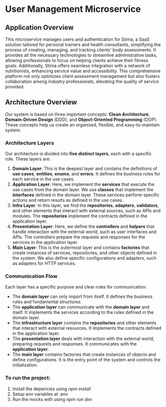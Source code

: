 # User Management Microservice

## **Application Overview**

This microservice manages users and authentication for Stima, a SaaS solution tailored for personal trainers and health consultants, simplifying the process of creating, managing, and tracking clients' body assessments. It provides all the necessary technologies to streamline administrative tasks, allowing professionals to focus on helping clients achieve their fitness goals. Additionally, Stima offers seamless integration with a network of nutritionists, enhancing service value and accessibility. This comprehensive platform not only optimizes client assessment management but also fosters collaboration among industry professionals, elevating the quality of service provided.

## **Architecture Overview**

Our system is based on three important concepts: **Clean Architecture**, **Domain-Driven Design** (DDD), and **Object-Oriented Programming** (OOP). These concepts help us create an organized, flexible, and easy-to-maintain system.

### **Architecture Layers**

Our architecture is divided into **five distinct layers**, each with a specific role. These layers are:

1. **Domain Layer**: This is the deepest layer and contains the definitions of **use cases**, **entities**, **enums**, and **errors**. It defines the business rules for each service in the use cases.
2. **Application Layer**: Here, we implement the **services** that execute the use cases from the domain layer. We use **classes** that implement the **interfaces** defined in the domain layer. These services perform specific actions and return results as defined in the use cases.
3. **Infra Layer**: In this layer, we find the **repositories**, **adapters**, **validators**, and other elements that interact with external sources, such as APIs and modules. The **repositories** implement the contracts defined in the application layer.
4. **Presentation Layer**: Here, we define the **controllers** and **helpers** that handle interaction with the external world, such as user interfaces and APIs. The controllers prepare the requests and responses for the services in the application layer.
5. **Main Layer**: This is the outermost layer and contains **factories** that create instances of services, repositories, and other objects defined in the system. We also define specific configurations and adapters, such as adapters for HTTP services.

### **Communication Flow**

Each layer has a specific purpose and clear rules for communication:

- The **domain layer** can only import from itself. It defines the business rules and fundamental structures.
- The **application layer** can communicate with the **domain layer** and itself. It implements the services according to the rules defined in the domain layer.
- The **infrastructure layer** contains the **repositories** and other elements that interact with external resources. It implements the contracts defined in the application layer.
- The **presentation layer** deals with interaction with the external world, preparing requests and responses. It communicates with the **application layer**.
- The **main layer** contains factories that create instances of objects and define configurations. It is the entry point of the system and controls the initialization.

### **To run the project:**

1. Install the depencies using *npm install*
2. Setup env variables at .env
3. Run the mocks with using *npm run dev*
